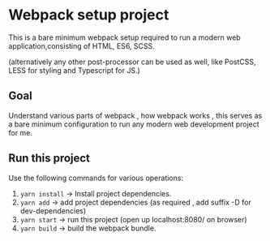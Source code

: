 # Webpack setup project
This is a bare minimum webpack setup required to run a modern web application,consisting of HTML, ES6, SCSS.

(alternatively any other post-processor can be used as well, like PostCSS, LESS for styling and Typescript for JS.)

## Goal
Understand various parts of webpack , how webpack works , this serves as a bare minimum configuration to run any modern web development project for me.

## Run this project
Use the following commands for various operations:

1. ```yarn install``` → Install project dependencies.
2. ```yarn add``` → add project dependencies (as required , add suffix -D for dev-dependencies)
3. ```yarn start``` → run this project (open up localhost:8080/ on browser)
4. ```yarn build``` → build the webpack bundle.
